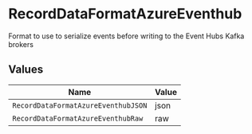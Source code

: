 # RecordDataFormatAzureEventhub

Format to use to serialize events before writing to the Event Hubs Kafka brokers


## Values

| Name                                | Value                               |
| ----------------------------------- | ----------------------------------- |
| `RecordDataFormatAzureEventhubJSON` | json                                |
| `RecordDataFormatAzureEventhubRaw`  | raw                                 |